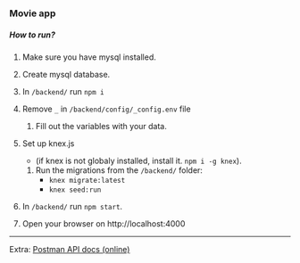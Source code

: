 ### Movie app

##### How to run?

1. Make sure you have mysql installed.
2. Create mysql database.
3. In `/backend/` run `npm i `
4. Remove `_` in `/backend/config/_config.env` file
   1. Fill out the variables with your data.
5. Set up knex.js

   - (if knex is not globaly installed, install it. `npm i -g knex`).

   1. Run the migrations from the `/backend/` folder:
      - `knex migrate:latest`
      - `knex seed:run`

6. In `/backend/` run `npm start`.
7. Open your browser on http://localhost:4000

---

Extra:
[Postman API docs (online)](https://documenter.getpostman.com/view/10381878/TVRoWkWp)
